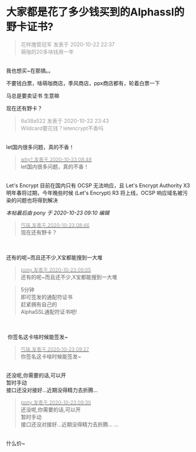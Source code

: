 # 大家都是花了多少钱买到的Alphassl的野卡证书?


<div class="quote"><blockquote><font color="#999999">花样撸管冠军 发表于 2020-10-22 22:37</font><br />
<font color="#999999">萌咖的20多块钱用一年</font></blockquote></div><br />
我也想买~在那搞。。

不要钱白票，啥萌咖商店，季风商店，ppx商店都有，轮着白票一下

马总是要卖证书 生意嘛

现在还有野卡？

<div class="quote"><blockquote><font color="#999999">8a38a522 发表于 2020-10-22 23:43</font><br />
<font color="#999999">Wildcard要花钱？letencrypt不香吗</font></blockquote></div><br />
let国内很多问题，真的不香！

<div class="quote"><blockquote><font size="2"><a href="https://www.hostloc.com/forum.php?mod=redirect&amp;goto=findpost&amp;pid=9339303&amp;ptid=757388" target="_blank"><font color="#999999">why? 发表于 2020-10-23 08:48</font></a></font><br />
let国内很多问题，真的不香！</blockquote></div><br />
Let's Encrypt 目前在国内只有 OCSP 无法响应，且 Let's Encrypt Authority X3 明年春将过期，今年晚些时候 (Let's Encrypt) R3 将上线，OCSP 响应域名被污染的问题也将得到解决

<i class="pstatus"> 本帖最后由 pony 于 2020-10-23 09:10 编辑 </i><br />
<div class="quote"><blockquote><font size="2"><a href="https://www.hostloc.com/forum.php?mod=redirect&amp;goto=findpost&amp;pid=9339293&amp;ptid=757388" target="_blank"><font color="#999999">气味 发表于 2020-10-23 08:46</font></a></font><br />
现在还有野卡？</blockquote></div><br />
<br />
还有的呢~而且还不少,X宝都能搜到一大堆

<div class="quote"><blockquote><font size="2"><a href="https://www.hostloc.com/forum.php?mod=redirect&amp;goto=findpost&amp;pid=9339369&amp;ptid=757388" target="_blank"><font color="#999999">pony 发表于 2020-10-23 09:05</font></a></font><br />
还有的呢~而且还不少,X宝都能搜到一大堆</blockquote></div><div class="quote"><blockquote>5分钟<br />
即可签发的通配符证书<br />
赶紧拥有自己的<br />
AlphaSSL通配符证书吧!</blockquote></div><br />
<br />
<img src="static/image/smiley/yct/007.gif" smilieid="46" border="0" alt="" /> 你签名这卡啥时候能签发~

<div class="quote"><blockquote><font size="2"><a href="https://www.hostloc.com/forum.php?mod=redirect&amp;goto=findpost&amp;pid=9339448&amp;ptid=757388" target="_blank"><font color="#999999">气味 发表于 2020-10-23 09:27</font></a></font><br />
你签名这卡啥时候能签发~</blockquote></div><br />
还没呢,你需要的话,可以开<br />
暂时手动<br />
接口还没对接好...近期没得精力去折腾...

<div class="quote"><blockquote><font size="2"><a href="https://www.hostloc.com/forum.php?mod=redirect&amp;goto=findpost&amp;pid=9339458&amp;ptid=757388" target="_blank"><font color="#999999">pony 发表于 2020-10-23 09:30</font></a></font><br />
还没呢,你需要的话,可以开<br />
暂时手动<br />
接口还没对接好...近期没得精力去折腾... ...</blockquote></div><br />
什么价~
